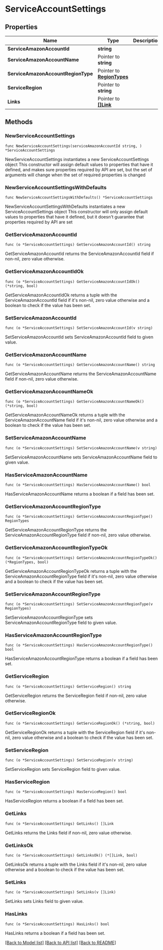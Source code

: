 # ServiceAccountSettings

## Properties

Name | Type | Description | Notes
------------ | ------------- | ------------- | -------------
**ServiceAmazonAccountId** | **string** |  | 
**ServiceAmazonAccountName** | Pointer to **string** |  | [optional] 
**ServiceAmazonAccountRegionType** | Pointer to [**RegionTypes**](RegionTypes.md) |  | [optional] 
**ServiceRegion** | Pointer to **string** |  | [optional] 
**Links** | Pointer to [**[]Link**](Link.md) |  | [optional] 

## Methods

### NewServiceAccountSettings

`func NewServiceAccountSettings(serviceAmazonAccountId string, ) *ServiceAccountSettings`

NewServiceAccountSettings instantiates a new ServiceAccountSettings object
This constructor will assign default values to properties that have it defined,
and makes sure properties required by API are set, but the set of arguments
will change when the set of required properties is changed

### NewServiceAccountSettingsWithDefaults

`func NewServiceAccountSettingsWithDefaults() *ServiceAccountSettings`

NewServiceAccountSettingsWithDefaults instantiates a new ServiceAccountSettings object
This constructor will only assign default values to properties that have it defined,
but it doesn't guarantee that properties required by API are set

### GetServiceAmazonAccountId

`func (o *ServiceAccountSettings) GetServiceAmazonAccountId() string`

GetServiceAmazonAccountId returns the ServiceAmazonAccountId field if non-nil, zero value otherwise.

### GetServiceAmazonAccountIdOk

`func (o *ServiceAccountSettings) GetServiceAmazonAccountIdOk() (*string, bool)`

GetServiceAmazonAccountIdOk returns a tuple with the ServiceAmazonAccountId field if it's non-nil, zero value otherwise
and a boolean to check if the value has been set.

### SetServiceAmazonAccountId

`func (o *ServiceAccountSettings) SetServiceAmazonAccountId(v string)`

SetServiceAmazonAccountId sets ServiceAmazonAccountId field to given value.


### GetServiceAmazonAccountName

`func (o *ServiceAccountSettings) GetServiceAmazonAccountName() string`

GetServiceAmazonAccountName returns the ServiceAmazonAccountName field if non-nil, zero value otherwise.

### GetServiceAmazonAccountNameOk

`func (o *ServiceAccountSettings) GetServiceAmazonAccountNameOk() (*string, bool)`

GetServiceAmazonAccountNameOk returns a tuple with the ServiceAmazonAccountName field if it's non-nil, zero value otherwise
and a boolean to check if the value has been set.

### SetServiceAmazonAccountName

`func (o *ServiceAccountSettings) SetServiceAmazonAccountName(v string)`

SetServiceAmazonAccountName sets ServiceAmazonAccountName field to given value.

### HasServiceAmazonAccountName

`func (o *ServiceAccountSettings) HasServiceAmazonAccountName() bool`

HasServiceAmazonAccountName returns a boolean if a field has been set.

### GetServiceAmazonAccountRegionType

`func (o *ServiceAccountSettings) GetServiceAmazonAccountRegionType() RegionTypes`

GetServiceAmazonAccountRegionType returns the ServiceAmazonAccountRegionType field if non-nil, zero value otherwise.

### GetServiceAmazonAccountRegionTypeOk

`func (o *ServiceAccountSettings) GetServiceAmazonAccountRegionTypeOk() (*RegionTypes, bool)`

GetServiceAmazonAccountRegionTypeOk returns a tuple with the ServiceAmazonAccountRegionType field if it's non-nil, zero value otherwise
and a boolean to check if the value has been set.

### SetServiceAmazonAccountRegionType

`func (o *ServiceAccountSettings) SetServiceAmazonAccountRegionType(v RegionTypes)`

SetServiceAmazonAccountRegionType sets ServiceAmazonAccountRegionType field to given value.

### HasServiceAmazonAccountRegionType

`func (o *ServiceAccountSettings) HasServiceAmazonAccountRegionType() bool`

HasServiceAmazonAccountRegionType returns a boolean if a field has been set.

### GetServiceRegion

`func (o *ServiceAccountSettings) GetServiceRegion() string`

GetServiceRegion returns the ServiceRegion field if non-nil, zero value otherwise.

### GetServiceRegionOk

`func (o *ServiceAccountSettings) GetServiceRegionOk() (*string, bool)`

GetServiceRegionOk returns a tuple with the ServiceRegion field if it's non-nil, zero value otherwise
and a boolean to check if the value has been set.

### SetServiceRegion

`func (o *ServiceAccountSettings) SetServiceRegion(v string)`

SetServiceRegion sets ServiceRegion field to given value.

### HasServiceRegion

`func (o *ServiceAccountSettings) HasServiceRegion() bool`

HasServiceRegion returns a boolean if a field has been set.

### GetLinks

`func (o *ServiceAccountSettings) GetLinks() []Link`

GetLinks returns the Links field if non-nil, zero value otherwise.

### GetLinksOk

`func (o *ServiceAccountSettings) GetLinksOk() (*[]Link, bool)`

GetLinksOk returns a tuple with the Links field if it's non-nil, zero value otherwise
and a boolean to check if the value has been set.

### SetLinks

`func (o *ServiceAccountSettings) SetLinks(v []Link)`

SetLinks sets Links field to given value.

### HasLinks

`func (o *ServiceAccountSettings) HasLinks() bool`

HasLinks returns a boolean if a field has been set.


[[Back to Model list]](../README.md#documentation-for-models) [[Back to API list]](../README.md#documentation-for-api-endpoints) [[Back to README]](../README.md)


